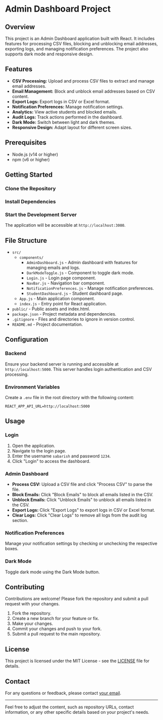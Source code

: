 

# Admin Dashboard Project

## Overview

This project is an Admin Dashboard application built with React. It includes features for processing CSV files, blocking and unblocking email addresses, exporting logs, and managing notification preferences. The project also supports dark mode and responsive design.

## Features

- **CSV Processing:** Upload and process CSV files to extract and manage email addresses.
- **Email Management:** Block and unblock email addresses based on CSV content.
- **Export Logs:** Export logs in CSV or Excel format.
- **Notification Preferences:** Manage notification settings.
- **Analytics:** View active students and blocked emails.
- **Audit Logs:** Track actions performed in the dashboard.
- **Dark Mode:** Switch between light and dark themes.
- **Responsive Design:** Adapt layout for different screen sizes.

## Prerequisites

- Node.js (v14 or higher)
- npm (v6 or higher)

## Getting Started

### Clone the Repository


### Install Dependencies


### Start the Development Server


The application will be accessible at `http://localhost:3000`.

## File Structure

- `src/`
  - `components/`
    - `AdminDashboard.js` - Admin dashboard with features for managing emails and logs.
    - `DarkModeToggle.js` - Component to toggle dark mode.
    - `Login.js` - Login page component.
    - `NavBar.js` - Navigation bar component.
    - `NotificationPreferences.js` - Manage notification preferences.
    - `StudentDashboard.js` - Student dashboard page.
  - `App.js` - Main application component.
  - `index.js` - Entry point for React application.
- `public/` - Public assets and index.html.
- `package.json` - Project metadata and dependencies.
- `.gitignore` - Files and directories to ignore in version control.
- `README.md` - Project documentation.

## Configuration

### Backend

Ensure your backend server is running and accessible at `http://localhost:5000`. This server handles login authentication and CSV processing.

### Environment Variables

Create a `.env` file in the root directory with the following content:

```
REACT_APP_API_URL=http://localhost:5000
```

## Usage

### Login

1. Open the application.
2. Navigate to the login page.
3. Enter the username `sabarish` and password `1234`.
4. Click "Login" to access the dashboard.

### Admin Dashboard

- **Process CSV:** Upload a CSV file and click "Process CSV" to parse the file.
- **Block Emails:** Click "Block Emails" to block all emails listed in the CSV.
- **Unblock Emails:** Click "Unblock Emails" to unblock all emails listed in the CSV.
- **Export Logs:** Click "Export Logs" to export logs in CSV or Excel format.
- **Clear Logs:** Click "Clear Logs" to remove all logs from the audit log section.

### Notification Preferences

Manage your notification settings by checking or unchecking the respective boxes.

### Dark Mode

Toggle dark mode using the Dark Mode button.

## Contributing

Contributions are welcome! Please fork the repository and submit a pull request with your changes.

1. Fork the repository.
2. Create a new branch for your feature or fix.
3. Make your changes.
4. Commit your changes and push to your fork.
5. Submit a pull request to the main repository.

## License

This project is licensed under the MIT License - see the [LICENSE](LICENSE) file for details.

## Contact

For any questions or feedback, please contact [your email](mailto:youremail@example.com).

---

Feel free to adjust the content, such as repository URLs, contact information, or any other specific details based on your project's needs.
